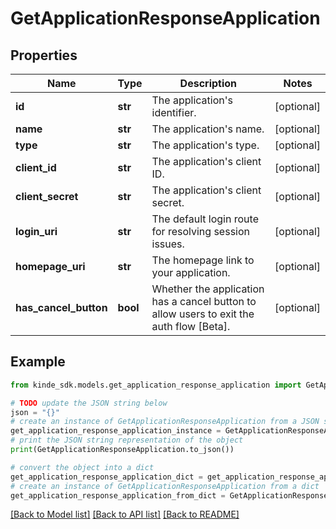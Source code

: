 # GetApplicationResponseApplication


## Properties

Name | Type | Description | Notes
------------ | ------------- | ------------- | -------------
**id** | **str** | The application&#39;s identifier. | [optional] 
**name** | **str** | The application&#39;s name. | [optional] 
**type** | **str** | The application&#39;s type. | [optional] 
**client_id** | **str** | The application&#39;s client ID. | [optional] 
**client_secret** | **str** | The application&#39;s client secret. | [optional] 
**login_uri** | **str** | The default login route for resolving session issues. | [optional] 
**homepage_uri** | **str** | The homepage link to your application. | [optional] 
**has_cancel_button** | **bool** | Whether the application has a cancel button to allow users to exit the auth flow [Beta]. | [optional] 

## Example

```python
from kinde_sdk.models.get_application_response_application import GetApplicationResponseApplication

# TODO update the JSON string below
json = "{}"
# create an instance of GetApplicationResponseApplication from a JSON string
get_application_response_application_instance = GetApplicationResponseApplication.from_json(json)
# print the JSON string representation of the object
print(GetApplicationResponseApplication.to_json())

# convert the object into a dict
get_application_response_application_dict = get_application_response_application_instance.to_dict()
# create an instance of GetApplicationResponseApplication from a dict
get_application_response_application_from_dict = GetApplicationResponseApplication.from_dict(get_application_response_application_dict)
```
[[Back to Model list]](../README.md#documentation-for-models) [[Back to API list]](../README.md#documentation-for-api-endpoints) [[Back to README]](../README.md)


